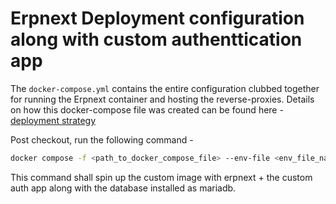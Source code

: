 # Erpnext Deployment configuration along with custom authenttication  app

The ```docker-compose.yml``` contains the entire configuration clubbed together for running the Erpnext container and hosting the reverse-proxies. Details on how this docker-compose file was created can be found here - 
[deployment strategy](https://forceforgood.atlassian.net/wiki/spaces/IF2LII029/pages/3524722824/ErpNext+Deployment+Maintenance+Strategy)


Post checkout, run the following command -

```bash
docker compose -f <path_to_docker_compose_file> --env-file <env_file_name> --project-name <project_name> up -d
```

This command shall spin up the custom image with erpnext + the custom auth app along with the database installed as mariadb.
